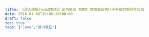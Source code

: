 ```yaml
---
title: 《深入理解Java虚拟机》读书笔记 第9章 类加载及执行子系统的案例与实战
date: 2016-01-08T10:08:28+08:00
draft: false
toc: true
tags: ["Java","读书笔记"]
---
```


